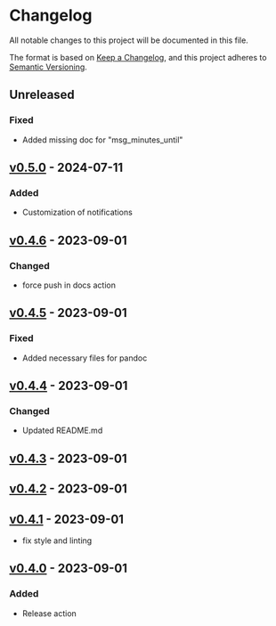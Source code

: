 # Changelog

All notable changes to this project will be documented in this file.

The format is based on [Keep a Changelog](https://keepachangelog.com/en/1.0.0/),
and this project adheres to [Semantic Versioning](https://semver.org/spec/v2.0.0.html).

## Unreleased
### Fixed
- Added missing doc for "msg_minutes_until"

## [v0.5.0](https://github.com/stefanlogue/hydrate.nvim/releases/tag/v0.5.0) - 2024-07-11
### Added
- Customization of notifications

## [v0.4.6](https://github.com/stefanlogue/hydrate.nvim/releases/tag/v0.4.6) - 2023-09-01
### Changed
- force push in docs action

## [v0.4.5](https://github.com/stefanlogue/hydrate.nvim/releases/tag/v0.4.5) - 2023-09-01
### Fixed
- Added necessary files for pandoc

## [v0.4.4](https://github.com/stefanlogue/hydrate.nvim/releases/tag/v0.4.4) - 2023-09-01
### Changed
- Updated README.md

## [v0.4.3](https://github.com/stefanlogue/hydrate.nvim/releases/tag/v0.4.3) - 2023-09-01

## [v0.4.2](https://github.com/stefanlogue/hydrate.nvim/releases/tag/v0.4.2) - 2023-09-01

## [v0.4.1](https://github.com/stefanlogue/hydrate.nvim/releases/tag/v0.4.1) - 2023-09-01
- fix style and linting

## [v0.4.0](https://github.com/stefanlogue/hydrate.nvim/releases/tag/v0.4.0) - 2023-09-01
### Added
- Release action
